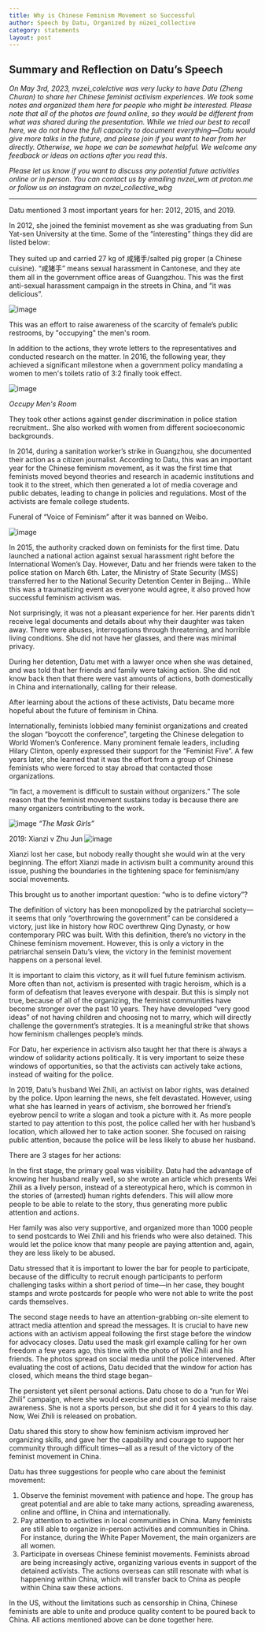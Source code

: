 ```yaml
---
title: Why is Chinese Feminism Movement so Successful
author: Speech by Datu, Organized by nüzei_collective
category: statements
layout: post
---
```


## Summary and Reflection on Datu’s Speech



*On May 3rd, 2023, nvzei_colelctive was very lucky to have Datu (Zheng Churan) to share her Chinese feminist activism experiences. We took some notes and organized them here for people who might be interested. Please note that all of the photos are found online, so they would be different from what was shared during the presentation. While we tried our best to recall here, we do not have the full capacity to document everything—Datu would give more talks in the future, and please join if you want to hear from her directly. Otherwise, we hope we can be somewhat helpful. We welcome any feedback or ideas on actions after you read this.*

*Please let us know if you want to discuss any potential future activities online or in person. You can contact us by emailing nvzei_wm at proton.me or follow us on instagram on nvzei_collective_wbg*

---

Datu mentioned 3 most important years for her: 2012, 2015, and 2019. 

In 2012, she joined the feminist movement as she was graduating from Sun Yat-sen University at the time. Some of the “interesting” things they did are listed below:

They suited up and carried 27 kg of 咸猪手/salted pig groper (a Chinese cuisine). “咸猪手” means sexual harassment in Cantonese, and they ate them all in the government office areas of Guangzhou. This was the first anti-sexual harassment campaign in the streets in China, and “it was delicious”. 

 ![image](https://telegra.ph/file/2f340b08d3f94ea0a3aae.png)


This was an effort to raise awareness of the scarcity of female’s public restrooms, by "occupying" the men's room.

In addition to the actions, they wrote letters to the representatives and conducted research on the matter. In 2016, the following year, they achieved a significant milestone when a government policy mandating a women to men's toilets ratio of 3:2 finally took effect.

![image](https://telegra.ph/file/32a3e6c018d58c40e53c1.png)

*Occupy Men's Room*

They took other actions against gender discrimination in police station recruitment.. She also worked with women from different socioeconomic backgrounds. 

In 2014, during a sanitation worker’s strike in Guangzhou, she documented their action as a citizen journalist. According to Datu, this was an important year for the Chinese feminism movement, as it was the first time that feminists moved beyond theories and research in academic institutions and took it to the street, which then generated a lot of media coverage and public debates, leading to change in policies and regulations. Most of the activists are female college students.

Funeral of “Voice of Feminism” after it was banned on Weibo. 

![image](https://telegra.ph/file/b27c564f26ebc55b246ed.png)

In 2015, the authority cracked down on feminists for the first time. Datu launched a national action against sexual harassment right before the International Women’s Day. However, Datu and her friends were taken to the police station on March 6th. Later, the Ministry of State Security (MSS) transferred her to the National Security Detention Center in Beijing… While this was a traumatizing event as everyone would agree, it also proved how successful feminism activism was. 

Not surprisingly, it was not a pleasant experience for her. Her parents didn’t receive legal documents and details about why their daughter was taken away. There were abuses, interrogations through threatening, and horrible living conditions. She did not have her glasses, and there was minimal privacy. 

During her detention, Datu met with a lawyer once when she was detained, and was told that her friends and family were taking action. She did not know back then that there were vast amounts of actions, both domestically in China and internationally, calling for their release. 

After learning about the actions of these activists, Datu became more hopeful about the future of feminism in China. 

Internationally, feminists lobbied many feminist organizations and created the slogan “boycott the conference”, targeting the Chinese delegation to World Women’s Conference. Many prominent female leaders, including Hilary Clinton, openly expressed their support for the “Feminist Five”. A few years later, she learned that it was the effort from a group of Chinese feminists who were forced to stay abroad that contacted those organizations. 

“In fact, a movement is difficult to sustain without organizers.” The sole reason that the feminist movement sustains today is because there are many organizers contributing to the work. 

![image](https://telegra.ph/file/c2fa5d5ba52c451e4c6a7.png)
*“The Mask Girls”*

2019: Xianzi v Zhu Jun
![image](https://telegra.ph/file/d4324e48e2a2e79e387ad.png)

Xianzi lost her case, but nobody really thought she would win at the very beginning. The effort Xianzi made in activism built a community around this issue, pushing the boundaries in the tightening space for feminism/any social movements. 

This brought us to another important question: “who is to define victory”? 

The definition of victory has been monopolized by the patriarchal society—it seems that only “overthrowing the government” can be considered a victory, just like in history how ROC overthrew Qing Dynasty, or how contemporary PRC was built. With this definition, there’s no victory in the Chinese feminism movement. However, this is only a victory in the patriarchal sensein Datu’s view, the victory in the feminist movement happens on a personal level. 

It is important to claim this victory, as it will fuel future feminism activism. More often than not, activism is presented with tragic heroism, which is a form of defeatism that leaves everyone with despair. But this is simply not true, because of all of the organizing, the feminist communities have become stronger over the past 10 years. They have developed “very good ideas” of not having children and choosing not to marry, which will directly challenge the government’s strategies. It is a meaningful strike that shows how feminism challenges people’s minds. 

For Datu, her experience in activism also taught her that there is always a window of solidarity actions politically. It is very important to seize these windows of opportunities, so that the activists can actively take actions, instead of waiting for the police. 




In 2019, Datu’s husband Wei Zhili, an activist on labor rights, was detained by the police. Upon learning the news, she felt devastated. However, using what she has learned in years of activism, she borrowed her friend’s eyebrow pencil to write a slogan and took a picture with it. As more people started to pay attention to this post, the police called her with her husband’s location, which allowed her to take action sooner. She focused on raising public attention, because the police will be less likely to abuse her husband. 

There are 3 stages for her actions: 

In the first stage, the primary goal was visibility. Datu had the advantage of knowing her husband really well, so she wrote an article which presents Wei Zhili as a lively person, instead of a stereotypical hero, which is common in the stories of (arrested) human rights defenders. This will allow more people to be able to relate to the story, thus generating more public attention and actions. 

Her family was also very supportive, and organized more than 1000 people to send postcards to Wei Zhili and his friends who were also detained. This would let the police know that many people are paying attention and, again, they are less likely to be abused. 

Datu stressed that it is important to lower the bar for people to participate, because of the difficulty to recruit enough participants to perform challenging tasks within a short period of time—in her case, they bought stamps and wrote postcards for people who were not able to write the post cards themselves. 

The second stage needs to have an attention-grabbing on-site element to attract media attention and spread the messages. It is crucial to have new actions with an activism appeal following the first stage before the window for advocacy closes. Datu used the mask girl example calling for her own freedom a few years ago, this time with the photo of Wei Zhili and his friends. The photos spread on social media until the police intervened. After evaluating the cost of actions, Datu decided that the window for action has closed, which means the third stage began–

The persistent yet silent personal actions. Datu chose to do a “run for Wei Zhili” campaign, where she would exercise and post on social media to raise awareness. She is not a sports person, but she did it for 4 years to this day. Now, Wei Zhili is released on probation. 

Datu shared this story to show how feminism activism improved her organizing skills, and gave her the capability and courage to support her community through difficult times—all as a result of the victory of the feminist movement in China. 

Datu has three suggestions for people who care about the feminist movement:



1. Observe the feminist movement with patience and hope. The group has great potential and are able to take many actions, spreading awareness, online and offline, in China and internationally.
2. Pay attention to activities in local communities in China. Many feminists are still able to organize in-person activities and communities in China. For instance, during the White Paper Movement, the main organizers are all women.
3. Participate in overseas Chinese feminist movements. Feminists abroad are being increasingly active, organizing various events in support of the detained activists. The actions overseas can still resonate with what is happening within China, which will transfer back to China as people within China saw these actions.


In the US, without the limitations such as censorship in China, Chinese feminists are able to unite and produce quality content to be poured back to China. All actions mentioned above can be done together here. 











